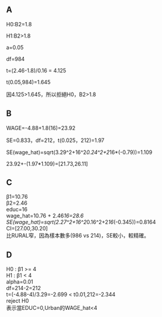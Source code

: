 ## A
H0:B2=1.8

H1:B2>1.8

a=0.05

df=984

t=(2.46-1.8)/0.16 = 4.125

t(0.05,984)=1.645

因4.125>1.645，所以拒絕H0，B2>1.8

## B
WAGE=-4.88+1.8(16)=23.92

SE=0.833，df=212，t(0.025，212)=1.97

SE(wage_hat)=sqrt(3.29^2+16^2*0.24^2+2*16*(-0.79))=1.109

23.92+-(1.97*1.109)=[21.73,26.11]

## C
β1=10.76  
β2=2.46  
educ=16  
wage_hat=10.76 + 2.46*16=28.6  
SE(wage_hat)=sqrt(2.27^2+16^2*0.16^2+2*16*(-0.345))=0.8164  
CI=[27.00,30.20]  
比RURAL窄，因為樣本數多(986 vs 214)，SE較小，較精確。
## D
 H0 : β1 >= 4  
 H1 : β1 < 4  
 alpha=0.01  
 df=214-2=212    
 t=(-4.88-4)/3.29=-2.699 < t0.01,212=-2.344  
 reject  H0  
 表示當EDUC=0,Urban的WAGE_hat<4

